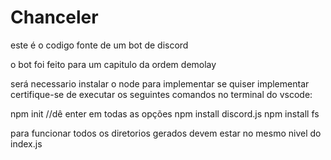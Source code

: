 # Chanceler

este é o codigo fonte de um bot de discord

o bot foi feito para um capitulo da ordem demolay

será necessario instalar o node para implementar
se quiser implementar certifique-se de executar os seguintes comandos no terminal do vscode:

npm init  //dê enter em todas as opções
npm install discord.js
npm install fs

para funcionar todos os diretorios gerados devem estar no mesmo nivel do index.js
